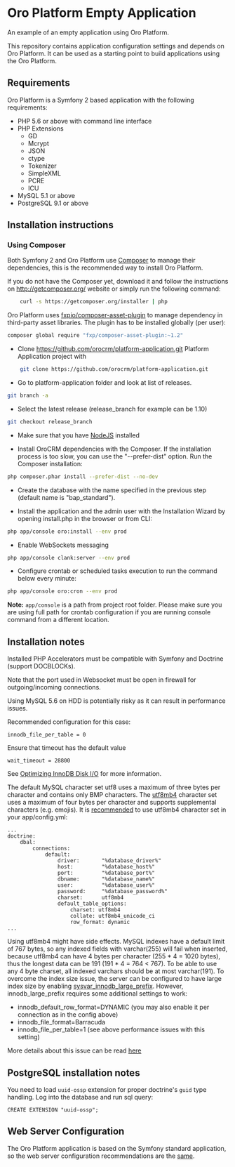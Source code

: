 Oro Platform Empty Application
==============================

An example of an empty application using Oro Platform.

This repository contains application configuration settings and depends on Oro Platform. It can be used as a starting point to build applications using the Oro Platform.

## Requirements

Oro Platform is a Symfony 2 based application with the following requirements:

* PHP 5.6 or above with command line interface
* PHP Extensions
    * GD
    * Mcrypt
    * JSON
    * ctype
    * Tokenizer
    * SimpleXML
    * PCRE
    * ICU
* MySQL 5.1 or above
* PostgreSQL 9.1 or above

## Installation instructions

### Using Composer

Both Symfony 2 and Oro Platform use [Composer][1] to manage their dependencies, this is the recommended way to install Oro Platform.

If you do not have the Composer yet, download it and follow the instructions on
http://getcomposer.org/ website or simply run the following command:

```bash
    curl -s https://getcomposer.org/installer | php
```

Oro Platform uses [fxpio/composer-asset-plugin][9] to manage dependency in third-party asset libraries. The plugin has to be installed globally (per user):
 
```bash
composer global require "fxp/composer-asset-plugin:~1.2"
```

- Clone https://github.com/orocrm/platform-application.git Platform Application project with

```bash
    git clone https://github.com/orocrm/platform-application.git
```

- Go to platform-application folder and look at list of releases.
 
```bash
git branch -a
```

- Select the latest release (release_branch for example can be 1.10)

```bash
git checkout release_branch
```

- Make sure that you have [NodeJS][3] installed

- Install OroCRM dependencies with the Composer. If the installation process is too slow, you can use the "--prefer-dist" option.
  Run the Composer installation:

```bash
php composer.phar install --prefer-dist --no-dev
```

- Create the database with the name specified in the previous step (default name is "bap_standard").

- Install the application and the admin user with the Installation Wizard by opening install.php in the browser or from CLI:

```bash  
php app/console oro:install --env prod
```

- Enable WebSockets messaging

```bash
php app/console clank:server --env prod
```

- Configure crontab or scheduled tasks execution to run the command below every minute:

```bash
php app/console oro:cron --env prod
```
 
**Note:** ``app/console`` is a path from project root folder. Please make sure you are using full path for crontab configuration if you are running console command from a different location.

## Installation notes

Installed PHP Accelerators must be compatible with Symfony and Doctrine (support DOCBLOCKs).

Note that the port used in Websocket must be open in firewall for outgoing/incoming connections.

Using MySQL 5.6 on HDD is potentially risky as it can result in performance issues.

Recommended configuration for this case:

    innodb_file_per_table = 0

Ensure that timeout has the default value

    wait_timeout = 28800

See [Optimizing InnoDB Disk I/O][2] for more information.

The default MySQL character set utf8 uses a maximum of three bytes per character and contains only BMP characters. The [utf8mb4][5] character set uses a maximum of four bytes per character and supports supplemental characters (e.g. emojis). It is [recommended][6] to use utf8mb4 character set in your app/config.yml:

```
...
doctrine:
    dbal:
        connections:
            default:
                driver:       "%database_driver%"
                host:         "%database_host%"
                port:         "%database_port%"
                dbname:       "%database_name%"
                user:         "%database_user%"
                password:     "%database_password%"
                charset:      utf8mb4
                default_table_options:
                    charset: utf8mb4
                    collate: utf8mb4_unicode_ci
                    row_format: dynamic
...
```

Using utf8mb4 might have side effects. MySQL indexes have a default limit of 767 bytes, so any indexed fields with varchar(255) will fail when inserted, because utf8mb4 can have 4 bytes per character (255 * 4 = 1020 bytes), thus the longest data can be 191 (191 * 4 = 764 < 767). To be able to use any 4 byte charset, all indexed varchars should be at most varchar(191). To overcome the index size issue, the server can be configured to have large index size by enabling [sysvar_innodb_large_prefix][7]. However, innodb_large_prefix requires some additional settings to work:

- innodb_default_row_format=DYNAMIC (you may also enable it per connection as in the config above)
- innodb_file_format=Barracuda
- innodb_file_per_table=1 (see above performance issues with this setting)

More details about this issue can be read [here][8]

## PostgreSQL installation notes

You need to load `uuid-ossp` extension for proper doctrine's `guid` type handling.
Log into the database and run sql query:

```
CREATE EXTENSION "uuid-ossp";
```

## Web Server Configuration

The Oro Platform application is based on the Symfony standard application, so the web server configuration recommendations are the [same][4].

[1]:  http://getcomposer.org/
[2]:  http://dev.mysql.com/doc/refman/5.6/en/optimizing-innodb-diskio.html
[3]:  https://github.com/joyent/node/wiki/Installing-Node.js-via-package-manager
[4]:  http://symfony.com/doc/2.8/setup/web_server_configuration.html
[5]:  https://dev.mysql.com/doc/refman/5.6/en/charset-unicode-utf8mb4.html
[6]:  http://symfony.com/doc/current/doctrine.html#configuring-the-database
[7]:  http://dev.mysql.com/doc/refman/5.6/en/innodb-parameters.html#sysvar_innodb_large_prefix
[8]:  https://mathiasbynens.be/notes/mysql-utf8mb4#utf8-to-utf8mb4
[9]:  https://github.com/fxpio/composer-asset-plugin/blob/master/Resources/doc/index.md
